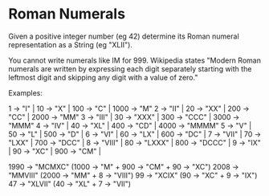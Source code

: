 # Roman Numerals
Given a positive integer number (eg 42) determine
its Roman numeral representation as a String (eg "XLII").

You cannot write numerals like IM for 999.
Wikipedia states "Modern Roman numerals are written by
expressing each digit separately starting with the
leftmost digit and skipping any digit with a value of zero."

Examples:

1 ->    "I" | 10 ->    "X" | 100 ->    "C" | 1000 ->    "M"
2 ->   "II" | 20 ->   "XX" | 200 ->   "CC" | 2000 ->   "MM"
3 ->  "III" | 30 ->  "XXX" | 300 ->  "CCC" | 3000 ->  "MMM"
4 ->   "IV" | 40 ->   "XL" | 400 ->   "CD" | 4000 -> "MMMM"
5 ->    "V" | 50 ->    "L" | 500 ->    "D" |
6 ->   "VI" | 60 ->   "LX" | 600 ->   "DC" |
7 ->  "VII" | 70 ->  "LXX" | 700 ->  "DCC" |
8 -> "VIII" | 80 -> "LXXX" | 800 -> "DCCC" |
9 ->   "IX" | 90 ->   "XC" | 900 ->   "CM" |

1990 -> "MCMXC"  (1000 -> "M"  + 900 -> "CM" + 90 -> "XC")
2008 -> "MMVIII" (2000 -> "MM" + 8 -> "VIII")
  99 -> "XCIX"   (90 -> "XC" + 9 -> "IX")
  47 -> "XLVII"  (40 -> "XL" + 7 -> "VII")
